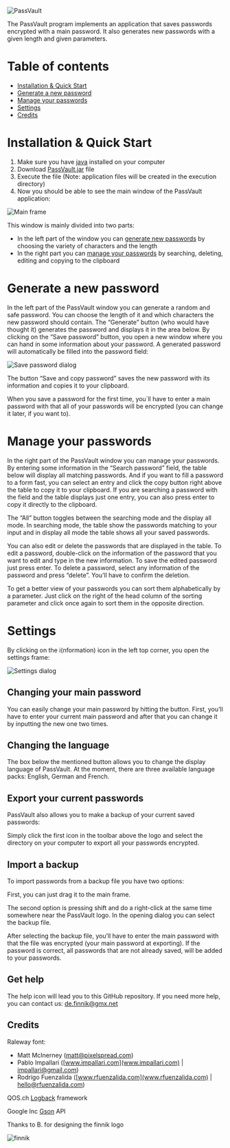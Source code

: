 ![PassVault](logo.png)

The PassVault program implements an application that saves passwords encrypted with a main password. 
It also generates new passwords with a given length and given parameters.

# Table of contents

- [Installation & Quick Start](#installation-&-quick-start)
- [Generate a new password](#generate-a-new-password)
- [Manage your passwords](#manage-your-passwords)
- [Settings](#settings)
- [Credits](#credits)

# Installation & Quick Start
1. Make sure you have [java](https://www.java.com/download/) installed on your computer
2. Download [PassVault.jar](https://t1p.de/passvault) file
3. Execute the file (Note: application files will be created in the execution directory)
4. Now you should be able to see the main window of the PassVault application:

![Main frame](screenshots/main_frame.png)

This window is mainly divided into two parts:
- In the left part of the window you can [generate new passwords](#generate-a-new-password) by choosing the variety of characters and the length
- In the right part you can [manage your passwords](#manage-your-passwords) by searching, deleting, editing and copying to the clipboard

# Generate a new password

In the left part of the PassVault window you can generate a random and safe password. 
You can choose the length of it and which characters the new password should contain. 
The “Generate” button (who would have thought it) generates the password and displays it in the area below. 
By clicking on the “Save password” button, you open a new window where you can hand in some information about your password. 
A generated password will automatically be filled into the password field:

![Save password dialog](screenshots/save_pass.png)

The button “Save and copy password” saves the new password with its information and copies it to your clipboard. 

When you save a password for the first time, you´ll have to enter a main password with that all of your passwords will be encrypted (you can change it later, if you want to).

# Manage your passwords
In the right part of the PassVault window you can manage your passwords. 
By entering some information in the “Search password” field, the table below will display all matching passwords. 
And if you want to fill a password to a form fast, you can select an entry and click the copy button right above the table to copy it to your clipboard. 
If you are searching a password with the field and the table displays just one entry, you can also press enter to copy it directly to the clipboard.

The “All” button toggles between the searching mode and the display all mode. 
In searching mode, the table show the passwords matching to your input and in display all mode the table shows all your saved passwords.

You can also edit or delete the passwords that are displayed in the table. 
To edit a password, double-click on the information of the password that you want to edit and type in the new information. 
To save the edited password just press enter. To delete a password, select any information of the password and press “delete”.
You’ll have to confirm the deletion.

To get a better view of your passwords you can sort them alphabetically by a parameter. 
Just click on the right of the head column of the sorting parameter and click once again to sort them in the opposite direction.

# Settings
By clicking on the i(nformation) icon in the left top corner, you open the settings frame:

![Settings dialog](screenshots/settings.png)

## Changing your main password
You can easily change your main password by hitting the button. 
First, you’ll have to enter your current main password and after that you can change it by inputting the new one two times.

## Changing the language
The box below the mentioned button allows you to change the display language of PassVault. 
At the moment, there are three available language packs: English, German and French.

## Export your current passwords
PassVault also allows you to make a backup of your current saved passwords: 

Simply click the first icon in the toolbar above the logo and select the directory on your computer to export all your passwords encrypted.

## Import a backup
To import passwords from a backup file you have two options: 

First, you can just drag it to the main frame. 

The second option is pressing shift and do a right-click at the same time somewhere near the PassVault logo. 
In the opening dialog you can select the backup file.

After selecting the backup file, you’ll have to enter the main password with that the file was encrypted (your main password at exporting). 
If the password is correct, all passwords that are not already saved, will be added to your passwords.

## Get help
The help icon will lead you to this GitHub repository. 
If you need more help, you can contact us: [de.finnik@gmx.net](mailto:de.finnik@gmx.net)

## Credits
Raleway font:
- Matt McInerney ([matt@pixelspread.com](mailto:matt@pixelspread.com))
- Pablo Impallari ([www.impallari.com](www.impallari.com) | [impallari@gmail.com](mailto:impallari@gmail.com))
- Rodrigo Fuenzalida ([www.rfuenzalida.com](www.rfuenzalida.com) | [hello@rfuenzalida.com](mailto:hello@rfuenzalida.com))

QOS.ch [Logback](http://logback.qos.ch) framework

Google Inc [Gson](https://github.com/google/gson) API

Thanks to B. for designing the finnik logo

![finnik](finnik.png)
